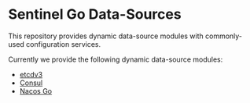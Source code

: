 # Sentinel Go Data-Sources

This repository provides dynamic data-source modules with commonly-used configuration services.

Currently we provide the following dynamic data-source modules:

- [etcdv3](./etcdv3)
- [Consul](./consul)
- [Nacos Go](./nacos)